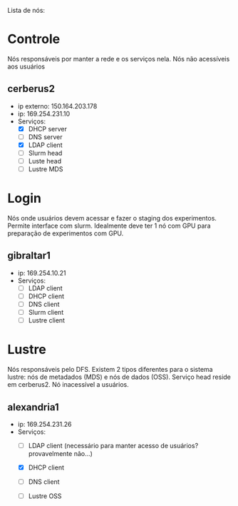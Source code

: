 Lista de nós:

# Controle
Nós responsáveis por manter a rede e os serviços nela. Nós não acessíveis aos usuários

## cerberus2
 - ip externo: 150.164.203.178
 - ip: 169.254.231.10
 - Serviços:
   - [x] DHCP server
   - [ ] DNS server
   - [x] LDAP client
   - [ ] Slurm head
   - [ ] Luste head
   - [ ] Lustre MDS 
  
# Login
Nós onde usuários devem acessar e fazer o staging dos experimentos. Permite interface com slurm. Idealmente deve ter 1 nó com GPU para preparação de experimentos com GPU.

## gibraltar1
 - ip: 169.254.10.21
 - Serviços:
   - [ ] LDAP client
   - [ ] DHCP client
   - [ ] DNS client
   - [ ] Slurm client
   - [ ] Lustre client
  
# Lustre
Nós responsáveis pelo DFS. Existem 2 tipos diferentes para o sistema lustre: nós de metadados (MDS) e nós de dados (OSS). Serviço head reside em cerberus2. Nó inacessível a usuários.

## alexandria1
 - ip: 169.254.231.26
 - Serviços:
   - [ ] LDAP client (necessário para manter acesso de usuários? provavelmente não...)
   - [x] DHCP client
   - [ ] DNS client
   - [ ] Lustre OSS
  



